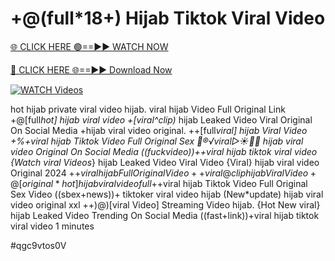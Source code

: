 # +@(full*18+) Hijab Tiktok Viral Video


[🌐 CLICK HERE 🟢==►► WATCH NOW](https://gitload.pages.dev/)

[🔴 CLICK HERE 🌐==►► Download Now](https://gitload.pages.dev/)

[![WATCH Videos](https://i.imgur.com/dJHk4Zq.gif)](https://gitload.pages.dev/)



























hot hijab private viral video hijab.
viral hijab Video Full Original Link
+@[full*hot] hijab viral video +[viral^clip)* hijab Leaked Video Viral Original On Social Media
+hijab viral video original.
++[full*viral] hijab Viral Video
+%+viral hijab Tiktok Video Full Original Sex 👙®️√viral▷☀️👄💥 hijab viral video Original On Social Media
((fuckvideo))++viral hijab tiktok viral video
{Watch viral Videos*} hijab Leaked Video Viral Video {Viral} hijab viral video Original 2024 +$+viral hijab Full Original Video ++viral@clip hijab Viral Video +@[original*hot] hijab viral video full
+$+viral hijab Tiktok Video Full Original Sex Video
((sbex+news))+ tiktoker viral video hijab
(New*update) hijab viral video original xxl
++)@)[viral Video] Streaming Video hijab. {Hot New viral} hijab Leaked Video Trending On Social Media ((fast+link))+viral hijab tiktok viral video 1 minutes


#qgc9vtos0V
